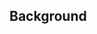 ## Background


<!-- <values.background> -->
<!-- </values.background> -->

<!-- <variants.background> -->
<!-- </variants.background> -->

